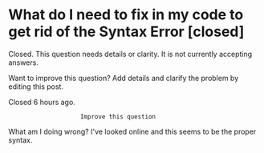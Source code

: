 
# What do I need to fix in my code to get rid of the Syntax Error [closed]







Closed. This question needs details or clarity. It is not currently accepting answers.
                        
                    










Want to improve this question? Add details and clarify the problem by editing this post.


Closed 6 hours ago.







                        Improve this question
                    



What am I doing wrong?
I've looked online and this seems to be the proper syntax.

        